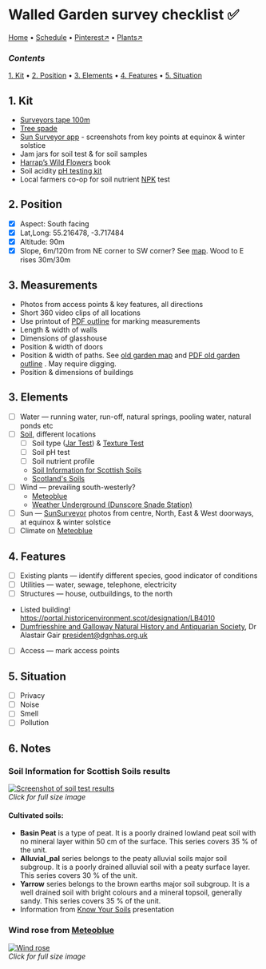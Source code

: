# Walled Garden survey checklist ✅

[Home](https://notes.grwd.uk/walled) • [Schedule](https://notes.grwd.uk/walled/schedule) • [Pinterest↗](https://pinterest.co.uk/NatureWorksGarden/walled/) • [Plants↗](https://bit.ly/walled-plants)

### _Contents_

[1. Kit](#1-kit) • [2. Position](#2-position) • [3. Elements](#3-elements) • [4. Features](#4-features) • [5. Situation](#5-situation)

## 1. Kit

* [Surveyors tape 100m](https://www.amazon.co.uk/Draper-Tools-51091-Fibreglass-Surveyors/dp/B00UNJTP2W/)
* [Tree spade](https://www.amazon.co.uk/Spear-Jackson-Agricultural-Planting-Rabbiting/dp/B000KKQW48/)
* [Sun Surveyor app](https://www.sunsurveyor.com/) - screenshots from key points at equinox & winter solstice
* Jam jars for soil test & for soil samples
* [Harrap’s Wild Flowers](https://www.bloomsbury.com/uk/harraps-wild-flowers-9781472966483) book
* Soil acidity [pH testing kit](https://www.amazon.co.uk/Testing-Moisture-acidity-Outdoor-Battery/dp/B09NVFX9RD)
* Local farmers co-op for soil nutrient [NPK](https://en.wikipedia.org/wiki/Labeling_of_fertilizer) test

## 2. Position

* [x] Aspect: South facing
* [x] Lat,Long: 55.216478, -3.717484
* [x] Altitude: 90m
* [x] Slope, 6m/120m from NE corner to SW corner? See [map](https://github.com/growdigital/walled/blob/main/map-contour.jpg). Wood to E rises 30m/30m

## 3. Measurements

* Photos from access points & key features, all directions
* Short 360 video clips of all locations
* Use printout of [PDF outline](https://github.com/growdigital/walled/blob/main/walled-outline.pdf) for marking measurements
* Length & width of walls
* Dimensions of glasshouse
* Position & width of doors
* Position & width of paths. See [old garden map](https://github.com/growdigital/walled/blob/main/map-old.jpg) and [PDF old garden outline](https://github.com/growdigital/walled/blob/main/walled-old.pdf)
. May require digging. 
* Position & dimensions of buildings

## 3. Elements

* [ ] Water — running water, run-off, natural springs, pooling water, natural ponds etc
* [ ] [Soil](https://www.gardenersworld.com/plants/find-out-your-soil-type/), different locations
    * [ ] Soil type ([Jar Test](https://hgic.clemson.edu/factsheet/soil-texture-analysis-the-jar-test/)) & [Texture Test](https://www.the-compost-gardener.com/soil-texture-testing.html)
    * [ ] Soil pH test
    * [ ] Soil nutrient profile
    * [Soil Information for Scottish Soils](http://sifss.hutton.ac.uk/SSKIB_Stats.php)
    * [Scotland's Soils](https://soils.environment.gov.scot/)
* [ ] Wind — prevailing south-westerly?
    * [Meteoblue](https://www.meteoblue.com/en/weather/archive/windrose/closeburn_united-kingdom_2652788)
    * [Weather Underground (Dunscore Snade Station)](https://www.wunderground.com/weather/gb/thornhill)
* [ ] Sun — [SunSurveyor](https://www.sunsurveyor.com/) photos from centre, North, East & West doorways, at equinox & winter solstice
* [ ] Climate on [Meteoblue](https://www.meteoblue.com/en/climate-change/closeburn_united-kingdom_2652788)

## 4. Features

* [ ] Existing plants — identify different species, good indicator of conditions
* [ ] Utilities — water, sewage, telephone, electricity
* [ ] Structures — house, outbuildings, to the north
* Listed building! <https://portal.historicenvironment.scot/designation/LB4010>
* [Dumfriesshire and Galloway Natural History and Antiquarian Society](http://www.dgnhas.org.uk/contacts), Dr Alastair Gair <president@dgnhas.org.uk>
* [ ] Access — mark access points

## 5. Situation

* [ ] Privacy
* [ ] Noise
* [ ] Smell
* [ ] Pollution

## 6. Notes

### Soil Information for Scottish Soils results

[![Screenshot of soil test results](https://res.cloudinary.com/growdigital/image/upload/w_320/v1644934948/walled/soil-information-for-scottish-soils.png)](https://res.cloudinary.com/growdigital/image/upload/v1644934948/walled/soil-information-for-scottish-soils.png)  
_Click for full size image_

#### Cultivated soils:

* **Basin Peat** is a type of peat. It is a poorly drained lowland peat soil with no mineral layer within 50 cm of the surface. This series covers 35 % of the unit.
* **Alluvial_pal** series belongs to the peaty alluvial soils major soil subgroup. It is a poorly drained alluvial soil with a peaty surface layer. This series covers 30 % of the unit.
* **Yarrow** series belongs to the brown earths major soil subgroup. It is a well drained soil with bright colours and a mineral topsoil, generally sandy. This series covers 35 % of the unit.
* Information from [Know Your Soils](https://www.fas.scot/downloads/dumfries-soil-nutrient-network-meeting-soil-texture-presentation-joanna-cloy-sruc/) presentation

### Wind rose from [Meteoblue](https://www.meteoblue.com/en/weather/archive/windrose/closeburn_united-kingdom_2652788)

[![Wind rose](https://res.cloudinary.com/growdigital/image/upload/w_420/v1644936986/walled/wind-rose.png)](https://res.cloudinary.com/growdigital/image/upload/v1644936986/walled/wind-rose.png)  
_Click for full size image_
